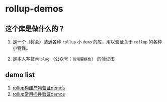 # rollup-demos

## 这个库是做什么的？

1. 是一个（将会）装满各种 `rollup` 小 `demo` 的库，用以验证关于 `rollup` 的各种小特性。  

2. 是本人写技术 `blog` （公众号：`前端要摸鱼`） 的验证田

## demo list
1. [rollup构建产物验证demos](./js-modules/)
2. [rollup常用插件验证demos](./base-plugins/README.md)
